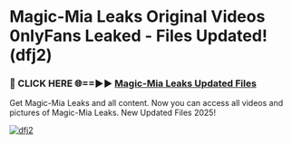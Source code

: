 # Magic-Mia Leaks Original Videos 0nlyFans Leaked - Files Updated! (dfj2)

<h3>🔴 CLICK HERE 🌐==►► <a href="https://tinyurl.com/ehrbuxhb" rel="nofollow">Magic-Mia Leaks Updated Files</a></h3>

Get Magic-Mia Leaks and all content. Now you can access all videos and pictures of Magic-Mia Leaks. New Updated Files 2025!

[![dfj2](https://i.imgur.com/lVYEuWS.gif)](https://tinyurl.com/ehrbuxhb)
